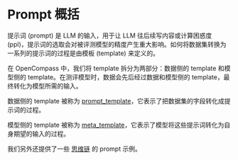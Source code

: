 # Prompt 概括

提示词 (prompt) 是 LLM 的输入，用于让 LLM 往后续写内容或计算困惑度 (ppl)，提示词的选取会对被评测模型的精度产生重大影响。如何将数据集转换为一系列的提示词的过程是由模板 (template) 来定义的。

在 OpenCompass 中，我们将 template 拆分为两部分：数据侧的 template 和模型侧的 template。在测评模型时，数据会先后经过数据和模型侧的 template，最终转化为模型所需的输入。

数据侧的 template 被称为 [prompt_template](./prompt_template.md)，它表示了把数据集的字段转化成提示词的过程。

模型侧的 template 被称为 [meta_template](./meta_template.md)，它表示了模型将这些提示词转化为自身期望的输入的过程。

我们另外还提供了一些 [思维链](./chain_of_thought.md) 的 prompt 示例。
